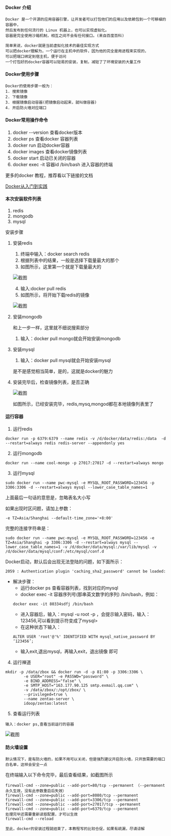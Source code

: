 #### Docker 介绍
    Docker 是一个开源的应用容器引擎，让开发者可以打包他们的应用以及依赖包到一个可移植的容器中，
    然后发布到任何流行的 Linux 机器上，也可以实现虚拟化。
    容器是完全使用沙箱机制，相互之间不会有任何接口。(来自百度百科)

    简单来说，docker就是当前虚拟化技术的最佳实现方式
    可以把docker理解为，一个运行在主机中的软件，因为他的完全是用进程来实现的，
    可以把端口绑定到宿主机，便于访问
    一个打包好的docker容器可以轻易的安装，复制，减轻了了环境安装的大量工作


#### Docker使用步骤
    
    Docker的使用步骤一般为：
    1. 搜索镜像
    2. 下载镜像
    3. 根据镜像启动容器(把镜像启动起来，就叫做容器)
    4. 开启防火墙对应端口

#### Docker常用操作命令
1. docker --version 查看docker版本
2. docker ps 查看docker 容器列表
3. docker run 启动docker容器
4. docker images 查看docker镜像列表
5. docker start 启动已关闭的容器
6. docker exec -it 容器id /bin/bash 进入容器的终端

更多的docker 教程，推荐看以下链接的文档

[Docker从入门到实践](https://legacy.gitbook.com/book/yeasy/docker_practice/details)

#### 本次安装软件列表
1. redis
2. mongodb
3. mysql

安装步骤

1. 安装redis 
    1. 终端中输入：docker search redis
    2. 根据列表中的结果，一般是选择下载量最大的那个
    3. 如图所示，这里第一个就是下载量最大的

    ![截图](images/安装Redis.png)

    4. 输入:docker pull redis
    5. 如图所示，将开始下载redis的镜像

    ![截图](images/开始安装redis.png)

2. 安装mongodb

    和上一步一样，这里就不细说搜索部分
    1. 输入：docker pull mongo就会开始安装mongodb

3. 安装mysql

    1. 输入：docker pull mysql就会开始安装mysql

    
    是不是感觉相当简单，是的，这就是docker的魅力
4. 安装完毕后，检查镜像列表，是否正确

    ![截图](images/检查Docker镜像列表.png)
    
    如图所示，已经安装完毕，redis,mysq,mongod都在本地镜像列表里了

#### 运行容器
1. 运行redis
```
docker run -p 6379:6379 --name redis -v /d/docker/data/redis:/data  -d --restart=always redis redis-server --appendonly yes
```
2. 运行mongodb
```
docker run --name cool-mongo -p 27017:27017 -d --restart=always mongo
```
3. 运行mysql

```
sudo docker run --name pwc-mysql -e MYSQL_ROOT_PASSWORD=123456 -p 3306:3306 -d --restart=always mysql --lower_case_table_names=1
```
上面最后一句话的意思是，忽略表名大小写

如果出现时区问题，请加上参数：
```
-e TZ=Asia/Shanghai --default-time_zone='+8:00'
```

完整的连接字符串是：
```
sudo docker run --name pwc-mysql -e MYSQL_ROOT_PASSWORD=123456 -e TZ=Asia/Shanghai -p 3306:3306 -d --restart=always mysql --lower_case_table_names=1 -v /d/docker/data/mysql:/var/lib/mysql -v /d/docker/data/mysql/conf:/etc/mysql/conf.d
```


Docker启动，默认后会出现无法登陆的问题，如下面所示：
```
2059 : Authentication plugin 'caching_sha2_password' cannot be loaded: 
```
- 解决步骤：
    - 运行docker ps 查看容器列表，找到对应的mysql
    - docker exec -it 容器序列号(那串英文数字的序列) /bin/bash，例如：
    ```
    docker exec -it 80334sdfj /bin/bash
    ```
    - 进入容器后，输入：mysql -u root -p ，会提示输入密码，输入：123456,可以看到提示符变成了mysql>
    - 在这种状态下输入：
    ```
    ALTER USER 'root'@'%' IDENTIFIED WITH mysql_native_password BY ‘123456’;
    ```
    - 输入exit,退出mysql，再输入exit，退出镜像 即可




4. 运行禅道
```
mkdir -p /data/zbox && docker run -d -p 81:80 -p 3306:3306 \
        -e USER="root" -e PASSWD="password" \
        -e BIND_ADDRESS="false" \
        -e SMTP_HOST="163.177.90.125 smtp.exmail.qq.com" \
        -v /data/zbox/:/opt/zbox/ \
        --privileged=true \
        --name zentao-server \
        idoop/zentao:latest

```

5. 查看运行列表
```
输入：docker ps,查看当前运行的容器
```
![截图](images/查看容器列表.png)


#### 防火墙设置

    默认情况下，是有防火墙的，如果不用可以关闭，但是强烈建议开启防火墙，只开放需要的端口白名单，这样会安全一点

在终端输入以下命令完毕，最后查看结果，如截图所示
```
firewall-cmd --zone=public --add-port=80/tcp --permanent （--permanent永久生效，没有此参数重启后失效）
firewall-cmd --zone=public --add-port=8080/tcp --permanent
firewall-cmd --zone=public --add-port=3306/tcp --permanent
firewall-cmd --zone=public --add-port=27017/tcp --permanent
firewall-cmd --zone=public --add-port=6379/tcp --permanent
处理完毕还需要重新读取配置，才可以生效
firewall-cmd --reload

```

    至此，docker的安装过程就结束了，本教程写的比较仓促，如果有疏漏，尽请谅解
    
